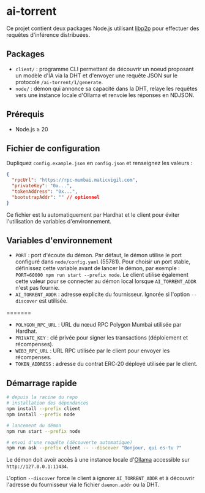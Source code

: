 # ai-torrent

Ce projet contient deux packages Node.js utilisant [libp2p](https://libp2p.io/) pour effectuer des requêtes d'inférence distribuées.

## Packages

- `client/` : programme CLI permettant de découvrir un noeud proposant un modèle d'IA via la DHT et d'envoyer une requête JSON sur le protocole `/ai-torrent/1/generate`.
- `node/` : démon qui annonce sa capacité dans la DHT, relaye les requêtes vers une instance locale d'Ollama et renvoie les réponses en NDJSON.

## Prérequis

- Node.js ≥ 20

## Fichier de configuration

Dupliquez `config.example.json` en `config.json` et renseignez les valeurs :

```json
{
  "rpcUrl": "https://rpc-mumbai.maticvigil.com",
  "privateKey": "0x...",
  "tokenAddress": "0x...",
  "bootstrapAddr": "" // optionnel
}
```

Ce fichier est lu automatiquement par Hardhat et le client pour éviter l'utilisation de variables d'environnement.

## Variables d'environnement

- `PORT` : port d'écoute du démon. Par défaut, le démon utilise le port configuré dans `node/config.yaml` (55781). Pour choisir un port stable, définissez cette variable avant de lancer le démon, par exemple : `PORT=60000 npm run start --prefix node`. Le client utilise également cette valeur pour se connecter au démon local lorsque `AI_TORRENT_ADDR` n'est pas fournie.
- `AI_TORRENT_ADDR` : adresse explicite du fournisseur. Ignorée si l'option `--discover` est utilisée.

=======
- `POLYGON_RPC_URL` : URL du nœud RPC Polygon Mumbai utilisée par Hardhat.
- `PRIVATE_KEY` : clé privée pour signer les transactions (déploiement et récompenses).
- `WEB3_RPC_URL` : URL RPC utilisée par le client pour envoyer les récompenses.
- `TOKEN_ADDRESS` : adresse du contrat ERC‑20 déployé utilisée par le client.


## Démarrage rapide

```bash
# depuis la racine du repo
# installation des dépendances
npm install --prefix client
npm install --prefix node

# lancement du démon
npm run start --prefix node

# envoi d'une requête (découverte automatique)
npm run ask --prefix client -- --discover "Bonjour, qui es-tu ?"
```

Le démon doit avoir accès à une instance locale d'[Ollama](https://github.com/ollama/ollama) accessible sur `http://127.0.0.1:11434`.

L'option `--discover` force le client à ignorer `AI_TORRENT_ADDR` et à découvrir l'adresse du fournisseur via le fichier `daemon.addr` ou la DHT.
